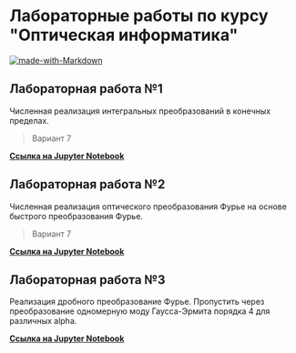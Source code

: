 # Лабораторные работы по курсу "Оптическая информатика"

[![made-with-Markdown](https://img.shields.io/badge/Made%20with-Jupyter%20Notebook-f37726.svg)](https://jupyter.org/)

## Лабораторная работа №1

Численная реализация интегральных преобразований в конечных пределах.

> Вариант 7

[**Ссылка на Jupyter Notebook**](https://github.com/zsxoff/course-computer-optics/blob/master/laboratory-1.ipynb)

## Лабораторная работа №2

Численная реализация оптического преобразования Фурье на основе быстрого преобразования Фурье.

> Вариант 7

[**Ссылка на Jupyter Notebook**](https://github.com/zsxoff/course-computer-optics/blob/master/laboratory-2.ipynb)

## Лабораторная работа №3

Реализация дробного преобразование Фурье. Пропустить через преобразование одномерную моду Гаусса-Эрмита порядка 4 для различных alpha.

[**Ссылка на Jupyter Notebook**](https://github.com/zsxoff/course-computer-optics/blob/master/laboratory-3.ipynb)
